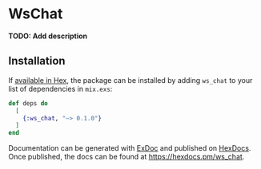 # WsChat

**TODO: Add description**

## Installation

If [available in Hex](https://hex.pm/docs/publish), the package can be installed
by adding `ws_chat` to your list of dependencies in `mix.exs`:

```elixir
def deps do
  [
    {:ws_chat, "~> 0.1.0"}
  ]
end
```

Documentation can be generated with [ExDoc](https://github.com/elixir-lang/ex_doc)
and published on [HexDocs](https://hexdocs.pm). Once published, the docs can
be found at <https://hexdocs.pm/ws_chat>.

